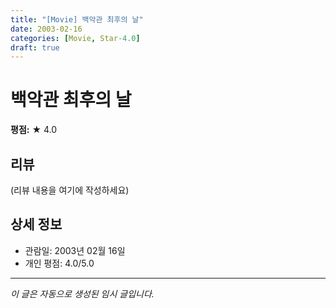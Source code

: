 ```yaml
---
title: "[Movie] 백악관 최후의 날"
date: 2003-02-16
categories: [Movie, Star-4.0]
draft: true
---
```


# 백악관 최후의 날

**평점:** ★ 4.0

## 리뷰

(리뷰 내용을 여기에 작성하세요)

## 상세 정보

- 관람일: 2003년 02월 16일
- 개인 평점: 4.0/5.0

---

*이 글은 자동으로 생성된 임시 글입니다.*
